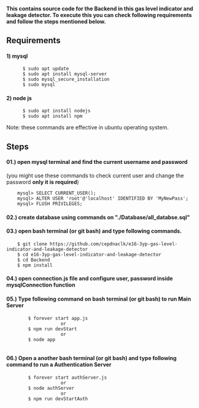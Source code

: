 #### This contains source code for the Backend in this gas level indicator and leakage detector. To execute this you can check following requirements and follow the steps mentioned below.

## Requirements

#### 1) mysql  
```
      $ sudo apt update
      $ sudo apt install mysql-server   
      $ sudo mysql_secure_installation      
      $ sudo mysql
```
#### 2) node js 
```
      $ sudo apt install nodejs
      $ sudo apt install npm
```      
      
Note: these commands are effective in ubuntu operating system.

## Steps 

#### 01.) open mysql terminal and find the current username and password  
 (you might use these commands to check current user and change the password **only it is required**)
```
    mysql> SELECT CURRENT_USER();
    mysql> ALTER USER 'root'@'localhost' IDENTIFIED BY 'MyNewPass';
    mysql> FLUSH PRIVILEGES;
```

#### 02.) create database using commands on "./Database/all_databse.sql"

#### 03.) open bash terminal (or git bash) and type following commands.
```
    $ git clone https://github.com/cepdnaclk/e16-3yp-gas-level-indicator-and-leakage-detector
    $ cd e16-3yp-gas-level-indicator-and-leakage-detector
    $ cd Backend
    $ npm install
```   

#### 04.) open connection.js file and configure user, password inside mysqlConnection function

#### 05.) Type following command on bash terminal (or git bash) to run Main Server
``` 
        $ forever start app.js
                    or 
        $ npm run devStart
                    or 
        $ node app  
        
```   
#### 06.) Open a another bash terminal (or git bash) and type following command to run a Authentication Server
``` 
        $ forever start authServer.js
                    or 
        $ node authServer 
                    or 
        $ npm run devStartAuth
        
```   
